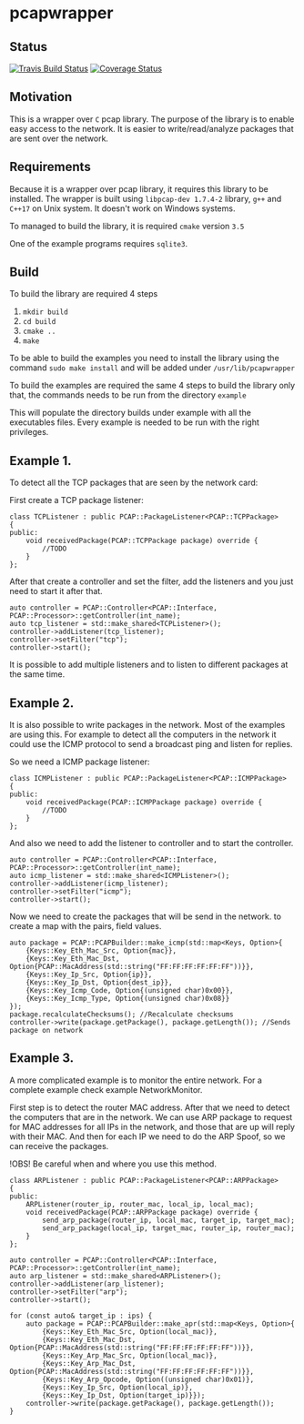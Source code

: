 # pcapwrapper

## Status
[![Travis Build Status](https://travis-ci.org/jef42/pcapwrapper.svg?branch=master)](https://travis-ci.org/jef42/pcapwrapper)
[![Coverage Status](https://coveralls.io/repos/github/jef42/pcapwrapper/badge.svg)](https://coveralls.io/github/jef42/pcapwrapper)

## Motivation

This is a wrapper over `C` pcap library. The purpose of the library is to enable easy access to the network. It is easier to write/read/analyze packages that are sent over the network.

## Requirements

Because it is a wrapper over pcap library, it requires this library to be installed. The wrapper is built using `libpcap-dev 1.7.4-2` library, `g++` and `C++17` on Unix system. It doesn't work on Windows systems.

To managed to build the library, it is required `cmake` version `3.5`

One of the example programs requires `sqlite3`.

## Build

To build the library are required 4 steps
1. `mkdir build`
2. `cd build`
2. `cmake ..`
3. `make`

To be able to build the examples you need to install the library using the command `sudo make install` and will be added under `/usr/lib/pcapwrapper`

To build the examples are required the same 4 steps to build the library only that, the commands needs to be run from the directory `example`

This will populate the directory builds under example with all the executables files. Every example is needed to be run with the right privileges.

## Example 1.

To detect all the TCP packages that are seen by the network card:

First create a TCP package listener:
```
class TCPListener : public PCAP::PackageListener<PCAP::TCPPackage>
{
public:
    void receivedPackage(PCAP::TCPPackage package) override {
        //TODO
    }
};
```

After that create a controller and set the filter, add the listeners and you just need to start it after that.
```
auto controller = PCAP::Controller<PCAP::Interface, PCAP::Processor>::getController(int_name);
auto tcp_listener = std::make_shared<TCPListener>();
controller->addListener(tcp_listener);
controller->setFilter("tcp");
controller->start();
```

It is possible to add multiple listeners and to listen to different packages at the same time.

## Example 2.

It is also possible to write packages in the network. Most of the examples are using this. For example to detect all the computers in the network it could use the ICMP protocol to send a broadcast ping and listen for replies.

So we need a ICMP package listener:
```
class ICMPListener : public PCAP::PackageListener<PCAP::ICMPPackage>
{
public:
    void receivedPackage(PCAP::ICMPPackage package) override {
        //TODO
    }
};
```

And also we need to add the listener to controller and to start the controller.
```
auto controller = PCAP::Controller<PCAP::Interface, PCAP::Processor>::getController(int_name);
auto icmp_listener = std::make_shared<ICMPListener>();
controller->addListener(icmp_listener);
controller->setFilter("icmp");
controller->start();
```

Now we need to create the packages that will be send in the network. to create a map with the pairs, field values.
```
auto package = PCAP::PCAPBuilder::make_icmp(std::map<Keys, Option>{
    {Keys::Key_Eth_Mac_Src, Option{mac}},
    {Keys::Key_Eth_Mac_Dst, Option{PCAP::MacAddress(std::string("FF:FF:FF:FF:FF:FF"))}},
    {Keys::Key_Ip_Src, Option{ip}},
    {Keys::Key_Ip_Dst, Option{dest_ip}},
    {Keys::Key_Icmp_Code, Option{(unsigned char)0x00}},
    {Keys::Key_Icmp_Type, Option{(unsigned char)0x08}}
});
package.recalculateChecksums(); //Recalculate checksums
controller->write(package.getPackage(), package.getLength()); //Sends package on network
```
## Example 3.

A more complicated example is to monitor the entire network. For a complete example check example NetworkMonitor.

First step is to detect the router MAC address. After that we need to detect the computers that are in the network. We can use ARP package to request for MAC addresses for all IPs in the network, and those that are up will reply with their MAC. And then for each IP we need to do the ARP Spoof, so we can receive the packages.

!OBS! Be careful when and where you use this method.

```
class ARPListener : public PCAP::PackageListener<PCAP::ARPPackage>
{
public:
    ARPListener(router_ip, router_mac, local_ip, local_mac);
    void receivedPackage(PCAP::ARPPackage package) override {
        send_arp_package(router_ip, local_mac, target_ip, target_mac);
        send_arp_package(local_ip, target_mac, router_ip, router_mac);
    }
};

auto controller = PCAP::Controller<PCAP::Interface, PCAP::Processor>::getController(int_name);
auto arp_listener = std::make_shared<ARPListener>();
controller->addListener(arp_listener);
controller->setFilter("arp");
controller->start();

for (const auto& target_ip : ips) {
    auto package = PCAP::PCAPBuilder::make_apr(std::map<Keys, Option>{
        {Keys::Key_Eth_Mac_Src, Option(local_mac)},
        {Keys::Key_Eth_Mac_Dst, Option{PCAP::MacAddress(std::string("FF:FF:FF:FF:FF:FF"))}},
        {Keys::Key_Arp_Mac_Src, Option(local_mac)},
        {Keys::Key_Arp_Mac_Dst, Option{PCAP::MacAddress(std::string("FF:FF:FF:FF:FF:FF"))}},
        {Keys::Key_Arp_Opcode, Option((unsigned char)0x01)},
        {Keys::Key_Ip_Src, Option(local_ip)},
        {Keys::Key_Ip_Dst, Option(target_ip)}});
    controller->write(package.getPackage(), package.getLength());
}
```

